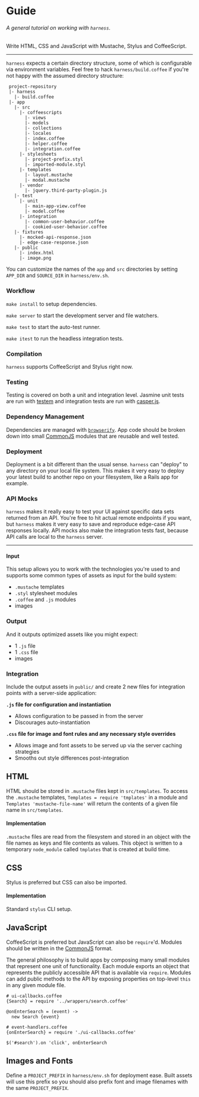 # Guide

###### A general tutorial on working with `harness`.

Write HTML, CSS and JavaScript with Mustache, Stylus and CoffeeScript.

---

`harness` expects a certain directory structure, some of which is configurable via environment variables.
Feel free to hack `harness/build.coffee` if you're not happy with the assumed directory structure:

```
 project-repository
 |- harness
   |- build.coffee
 |- app
   |- src
     |- coffeescripts
       |- views
       |- models
       |- collections
       |- locales
       |- index.coffee
       |- helper.coffee
       |- integration.coffee
     |- stylesheets
       |- project-prefix.styl
       |- imported-module.styl
     |- templates
       |- layout.mustache
       |- modal.mustache
     |- vendor
       |- jquery.third-party-plugin.js
   |- test
     |- unit
       |- main-app-view.coffee
       |- model.coffee
     |- integration
       |- common-user-behavior.coffee
       |- cookied-user-behavior.coffee
   |- fixtures
     |- mocked-api-response.json
     |- edge-case-response.json
   |- public
     |- index.html
     |- image.png
```

You can customize the names of the `app` and `src` directories by setting `APP_DIR` and `SOURCE_DIR` in `harness/env.sh`.

### Workflow

`make install` to setup dependencies.

`make server` to start the development server and file watchers.

`make test` to start the auto-test runner.

`make itest` to run the headless integration tests.


### Compilation
`harness` supports CoffeeScript and Stylus right now.


### Testing
Testing is covered on both a unit and integration level.
Jasmine unit tests are run with [testem](https://github.com/airportyh/testem) and integration tests are run with [casper.js](http://casperjs.org).


### Dependency Management
Dependencies are managed with [`browserify`](https://github.com/substack/node-browserify). App code should be broken down into small [CommonJS](http://www.commonjs.org/) modules that are reusable and well tested.


### Deployment
Deployment is a bit different than the usual sense. `harness` can "deploy" to any directory on your local file system.
This makes it very easy to deploy your latest build to another repo on your filesystem, like a Rails app for example.


### API Mocks
`harness` makes it really easy to test your UI against specific data sets returned from an API.
You're free to hit actual remote endpoints if you want, but `harness` makes it very easy to save and reproduce edge-case API responses locally.
API mocks also make the integration tests fast, because API calls are local to the `harness` server.

---


#### Input
This setup allows you to work with the technologies you're used to and supports some common types of assets as input for the build system:

- `.mustache` templates
- `.styl` stylesheet modules
- `.coffee` and `.js` modules
- images

### Output
And it outputs optimized assets like you might expect:

- 1 `.js` file
- 1 `.css` file
- images

### Integration
Include the output assets in `public/` and create 2 new files for integration points with a server-side application:

__`.js` file for configuration and instantiation__
  - Allows configuration to be passed in from the server
  - Discourages auto-instantiation

__`.css` file for image and font rules and any necessary style overrides__
  - Allows image and font assets to be served up via the server caching strategies
  - Smooths out style differences post-integration





## HTML
HTML should be stored in `.mustache` files kept in `src/templates`.
To access the `.mustache` templates, `Templates = require 'tmplates'` in a module
and `Templates 'mustache-file-name'` will return the contents of a given file name in `src/templates`.

#### Implementation
`.mustache` files are read from the filesystem and stored in an object with the file names as keys and file contents as values.
This object is written to a temporary `node_module` called `tmplates` that is created at build time.


## CSS
Stylus is preferred but CSS can also be imported.

#### Implementation
Standard `stylus` CLI setup.


## JavaScript
CoffeeScript is preferred but JavaScript can also be `require`'d. Modules should be written in the [CommonJS](http://www.commonjs.org/) format.

The general philosophy is to build apps by composing many small modules that represent one unit of functionality.
Each module exports an object that represents the publicly accessible API that is available via `require`.
Modules can add public methods to the API by exposing properties on top-level `this` in any given module file.


```
# ui-callbacks.coffee
{Search} = require '../wrappers/search.coffee'

@onEnterSearch = (event) ->
  new Search {event}
```

```
# event-handlers.coffee
{onEnterSearch} = require './ui-callbacks.coffee'

$('#search').on 'click', onEnterSearch
```

## Images and Fonts
Define a `PROJECT_PREFIX` in `harness/env.sh` for deployment ease.
Built assets will use this prefix so you should also prefix font and image filenames with the same `PROJECT_PREFIX`.
